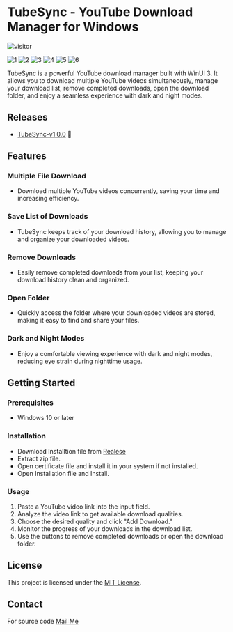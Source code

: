# TubeSync - YouTube Download Manager for Windows
<p align="left"><img src="https://visitor-badge.laobi.icu/badge?page_id=manusoft.TubeSync-Windows" alt="visitor" style="max-width: 100%;"></p>

![1](https://github.com/manusoft/youtube-downloader-desktop/assets/83714923/0a9b2640-f70a-4b89-bf5a-d2d3f56687b8)
![2](https://github.com/manusoft/youtube-downloader-desktop/assets/83714923/ef0a8b3a-72a2-4788-a393-a863f486594e)
![3](https://github.com/manusoft/youtube-downloader-desktop/assets/83714923/4863451c-fcab-4b1e-89aa-aaed68a6b5f2)
![4](https://github.com/manusoft/youtube-downloader-desktop/assets/83714923/84b42851-a4e6-4d68-942b-25e5ce96d254)
![5](https://github.com/manusoft/youtube-downloader-desktop/assets/83714923/428dec7f-2454-4eab-b5b9-6d8b0376a420)
![6](https://github.com/manusoft/youtube-downloader-desktop/assets/83714923/6deb1a35-9f8b-4d86-a3f2-4e0afc702fb3)

TubeSync is a powerful YouTube download manager built with WinUI 3. It allows you to download multiple YouTube videos simultaneously, manage your download list, remove completed downloads, open the download folder, and enjoy a seamless experience with dark and night modes.

## Releases

* [TubeSync-v1.0.0](https://github.com/manusoft/TubeSync-Windows/releases/tag/v1.0.0) **🎉**

## Features

### Multiple File Download
- Download multiple YouTube videos concurrently, saving your time and increasing efficiency.

### Save List of Downloads
- TubeSync keeps track of your download history, allowing you to manage and organize your downloaded videos.

### Remove Downloads
- Easily remove completed downloads from your list, keeping your download history clean and organized.

### Open Folder
- Quickly access the folder where your downloaded videos are stored, making it easy to find and share your files.

### Dark and Night Modes
- Enjoy a comfortable viewing experience with dark and night modes, reducing eye strain during nighttime usage.

## Getting Started

### Prerequisites
- Windows 10 or later

### Installation
- Download Installtion file from [Realese](https://github.com/manusoft/TubeSync-Windows/releases)
- Extract zip file.
- Open certificate file and install it in your system if not installed.
- Open Installation file and Install.
    
### Usage
1. Paste a YouTube video link into the input field.
2. Analyze the video link to get available download qualities.
3. Choose the desired quality and click "Add Download."
4. Monitor the progress of your downloads in the download list.
5. Use the buttons to remove completed downloads or open the download folder.

## License

This project is licensed under the [MIT License](LICENSE.txt).

## Contact

For source code [Mail Me](mailto:me@manojbabu.in)
